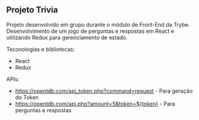 ## Projeto Trivia

Projeto desenvolvido em grupo durante o módulo de Front-End da Trybe. Desenvolvimento de um jogo de perguntas e respostas em React e utilizando Redux para
gerenciamento de estado.

Teconologias e bibliotecas:

- React
- Redux

APIs: 

- https://opentdb.com/api_token.php?command=request - Para geração do Token
- https://opentdb.com/api.php?amount=5&token=${token} - Para perguntas e respostas
